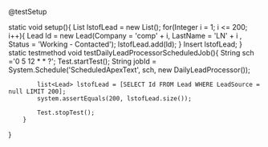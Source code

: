 @testSetup

static void setup(){
    List<Lead> lstofLead = new List<Lead>();
    for(Integer i = 1; i <= 200; i++){
        Lead ld = new Lead(Company = 'comp' + i, LastName = 'LN' + i , Status = 'Working - Contacted');
		lstofLead.add(ld);
}
        Insert lstofLead;
}
        static testmethod void testDailyLeadProcessorScheduledJob(){
            String sch ='0 5 12 * * ?';
            Test.startTest();
            String jobId = System.Schedule('ScheduledApexText', sch, new DailyLeadProcessor());
            
            list<Lead> lstofLead = [SELECT Id FROM Lead WHERE LeadSource = null LIMIT 200];
            system.assertEquals(200, lstofLead.size());
  
            Test.stopTest();
        }
}
